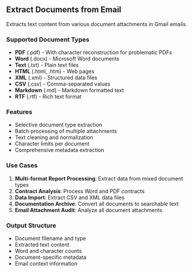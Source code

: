 ## Extract Documents from Email

Extracts text content from various document attachments in Gmail emails.

### Supported Document Types
- **PDF** (.pdf) - With character reconstruction for problematic PDFs
- **Word** (.docx) - Microsoft Word documents
- **Text** (.txt) - Plain text files
- **HTML** (.html, .htm) - Web pages
- **XML** (.xml) - Structured data files
- **CSV** (.csv) - Comma-separated values
- **Markdown** (.md) - Markdown formatted text
- **RTF** (.rtf) - Rich text format

### Features
- Selective document type extraction
- Batch processing of multiple attachments
- Text cleaning and normalization
- Character limits per document
- Comprehensive metadata extraction

### Use Cases
1. **Multi-format Report Processing**: Extract data from mixed document types
2. **Contract Analysis**: Process Word and PDF contracts
3. **Data Import**: Extract CSV and XML data files
4. **Documentation Archive**: Convert all documents to searchable text
5. **Email Attachment Audit**: Analyze all document attachments

### Output Structure
- Document filename and type
- Extracted text content
- Word and character counts
- Document-specific metadata
- Email context information